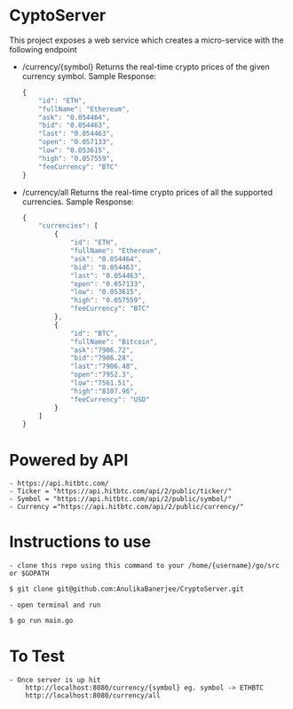 # CyptoServer

This project exposes a web service which creates a micro-service with the following endpoint

  - /currency/{symbol}
    Returns the real-time crypto prices of the given currency symbol.
    Sample Response:
    ```js
    {
        "id": "ETH",
        "fullName": "Ethereum",
        "ask": "0.054464",
        "bid": "0.054463",
        "last": "0.054463",
        "open": "0.057133",
        "low": "0.053615",
        "high": "0.057559",
        "feeCurrency": "BTC"
    }
    ```
  - /currency/all
    Returns the real-time crypto prices of all the supported currencies.
    Sample Response:
    ```js
    {
        "currencies": [
            {
                "id": "ETH",
                "fullName": "Ethereum",
                "ask": "0.054464",
                "bid": "0.054463",
                "last": "0.054463",
                "open": "0.057133",
                "low": "0.053615",
                "high": "0.057559",
                "feeCurrency": "BTC"
            },
            {
                "id": "BTC",
                "fullName": "Bitcoin",
                "ask":"7906.72",
                "bid":"7906.28",
                "last":"7906.48",
                "open":"7952.3",
                "low":"7561.51",
                "high":"8107.96",
                "feeCurrency": "USD"
            }
        ]
    }
    ```

# Powered by API
    - https://api.hitbtc.com/
    - Ticker = "https://api.hitbtc.com/api/2/public/ticker/"
	- Symbol = "https://api.hitbtc.com/api/2/public/symbol/"
	- Currency ="https://api.hitbtc.com/api/2/public/currency/"

# Instructions to use
    - clone this repo using this command to your /home/{username}/go/src or $GOPATH
```sh
$ git clone git@github.com:AnulikaBanerjee/CryptoServer.git
```
    - open terminal and run 
```sh
$ go run main.go
```

# To Test
    - Once server is up hit 
        http://localhost:8080/currency/{symbol} eg. symbol -> ETHBTC
        http://localhost:8080/currency/all
        
